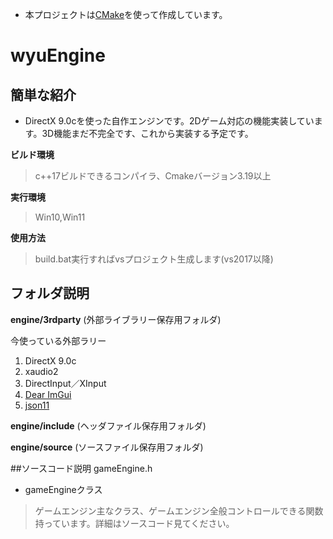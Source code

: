 - 本プロジェクトは[CMake](https://cmake.org/)を使って作成しています。

# wyuEngine

## 簡単な紹介
- DirectX 9.0cを使った自作エンジンです。2Dゲーム対応の機能実装しています。3D機能まだ不完全です、これから実装する予定です。

**ビルド環境**
>c++17ビルドできるコンパイラ、Cmakeバージョン3.19以上

**実行環境**

>Win10,Win11

**使用方法**
>build.bat実行すればvsプロジェクト生成します(vs2017以降)

## フォルダ説明

**engine/3rdparty** (外部ライブラリー保存用フォルダ)

今使っている外部ラリー
1. DirectX 9.0c
2. xaudio2
3. DirectInput／XInput
4. [Dear ImGui](https://github.com/ocornut/imgui)
5. [json11](https://github.com/dropbox/json11)

**engine/include** (ヘッダファイル保存用フォルダ)

**engine/source** (ソースファイル保存用フォルダ)

##ソースコード説明
gameEngine.h
+ gameEngineクラス
>ゲームエンジン主なクラス、ゲームエンジン全般コントロールできる関数持っています。詳細はソースコード見てください。


``` c++

```

